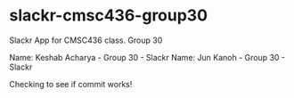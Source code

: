 # slackr-cmsc436-group30
Slackr App for CMSC436 class. Group 30

Name: Keshab Acharya - Group 30 - Slackr
Name: Jun Kanoh      - Group 30 - Slackr

Checking to see if commit works!
